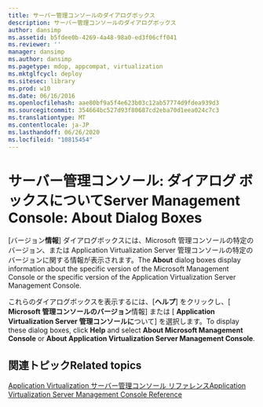 ```yaml
---
title: サーバー管理コンソールのダイアログボックス
description: サーバー管理コンソールのダイアログボックス
author: dansimp
ms.assetid: b5fdee0b-4269-4a48-98a0-ed3f06cff041
ms.reviewer: ''
manager: dansimp
ms.author: dansimp
ms.pagetype: mdop, appcompat, virtualization
ms.mktglfcycl: deploy
ms.sitesec: library
ms.prod: w10
ms.date: 06/16/2016
ms.openlocfilehash: aae80bf9a5f4e623b03c12ab57774d9fdea939d3
ms.sourcegitcommit: 354664bc527d93f80687cd2eba70d1eea024c7c3
ms.translationtype: MT
ms.contentlocale: ja-JP
ms.lasthandoff: 06/26/2020
ms.locfileid: "10815454"
---
```

# <span data-ttu-id="4b173-103">サーバー管理コンソール: ダイアログ ボックスについて</span><span class="sxs-lookup"><span data-stu-id="4b173-103">Server Management Console: About Dialog Boxes</span></span>


<span data-ttu-id="4b173-104">[バージョン**情報**] ダイアログボックスには、Microsoft 管理コンソールの特定のバージョン、または Application Virtualization Server 管理コンソールの特定のバージョンに関する情報が表示されます。</span><span class="sxs-lookup"><span data-stu-id="4b173-104">The **About** dialog boxes display information about the specific version of the Microsoft Management Console or the specific version of the Application Virtualization Server Management Console.</span></span>

<span data-ttu-id="4b173-105">これらのダイアログボックスを表示するには、[**ヘルプ**] をクリックし、[ **Microsoft 管理コンソールのバージョン**情報] または [ **Application Virtualization Server 管理コンソールに**ついて] を選択します。</span><span class="sxs-lookup"><span data-stu-id="4b173-105">To display these dialog boxes, click **Help** and select **About Microsoft Management Console** or **About Application Virtualization Server Management Console**.</span></span>

## <span data-ttu-id="4b173-106">関連トピック</span><span class="sxs-lookup"><span data-stu-id="4b173-106">Related topics</span></span>


[<span data-ttu-id="4b173-107">Application Virtualization サーバー管理コンソール リファレンス</span><span class="sxs-lookup"><span data-stu-id="4b173-107">Application Virtualization Server Management Console Reference</span></span>](application-virtualization-server-management-console-reference.md)

 

 





